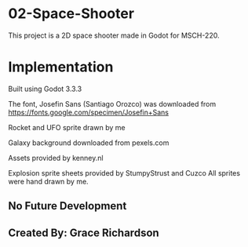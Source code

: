 # 02-Space-Shooter
This project is a 2D space shooter made in Godot for MSCH-220.
# Implementation
Built using Godot 3.3.3

The font, Josefin Sans (Santiago Orozco) was downloaded from https://fonts.google.com/specimen/Josefin+Sans

Rocket and UFO sprite drawn by me

Galaxy background downloaded from pexels.com

Assets provided by kenney.nl

Explosion sprite sheets provided by StumpyStrust and Cuzco
All sprites were hand drawn by me.
## No Future Development
## Created By: Grace Richardson
